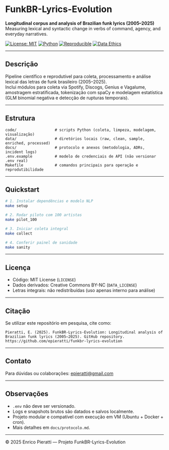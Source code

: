 # FunkBR-Lyrics-Evolution

**Longitudinal corpus and analysis of Brazilian funk lyrics (2005–2025)**  
Measuring lexical and syntactic change in verbs of command, agency, and everyday narratives.

[![License: MIT](https://img.shields.io/badge/License-MIT-blue.svg)](LICENSE)
[![Python](https://img.shields.io/badge/Python-3.11%2B-blue.svg)]()
[![Reproducible](https://img.shields.io/badge/Reproducibility-100%25-green.svg)]()
[![Data Ethics](https://img.shields.io/badge/Data%20Policy-Aggregated%20only-orange.svg)]()

---

## Descrição
Pipeline científico e reprodutível para coleta, processamento e análise lexical das letras de funk brasileiro (2005–2025).  
Inclui módulos para coleta via Spotify, Discogs, Genius e Vagalume, amostragem estratificada, tokenização com spaCy e modelagem estatística (GLM binomial negativa e detecção de rupturas temporais).

---

## Estrutura
```
code/                 # scripts Python (coleta, limpeza, modelagem, visualização)
data/                 # diretórios locais (raw, clean, sample, enriched, processed)
docs/                 # protocolo e anexos (metodologia, ADRs, incident logs)
.env.example          # modelo de credenciais de API (não versionar .env real)
Makefile              # comandos principais para operação e reprodutibilidade
```

---

## Quickstart
```bash
# 1. Instalar dependências e modelo NLP
make setup

# 2. Rodar piloto com 100 artistas
make pilot_100

# 3. Iniciar coleta integral
make collect

# 4. Conferir painel de sanidade
make sanity
```

---

## Licença
- Código: MIT License (`LICENSE`)  
- Dados derivados: Creative Commons BY-NC (`DATA_LICENSE`)  
- Letras integrais: não redistribuídas (uso apenas interno para análise)

---

## Citação
Se utilizar este repositório em pesquisa, cite como:

```
Pieratti, E. (2025). FunkBR-Lyrics-Evolution: Longitudinal analysis of Brazilian funk lyrics (2005–2025). GitHub repository. https://github.com/epieratti/funkbr-lyrics-evolution
```

---

## Contato
Para dúvidas ou colaborações: epieratti@gmail.com

---

## Observações
- `.env` não deve ser versionado.  
- Logs e snapshots brutos são datados e salvos localmente.  
- Projeto modular e compatível com execução em VM (Ubuntu + Docker + cron).  
- Mais detalhes em `docs/protocolo.md`.

---

© 2025 Enrico Pieratti — Projeto FunkBR-Lyrics-Evolution
